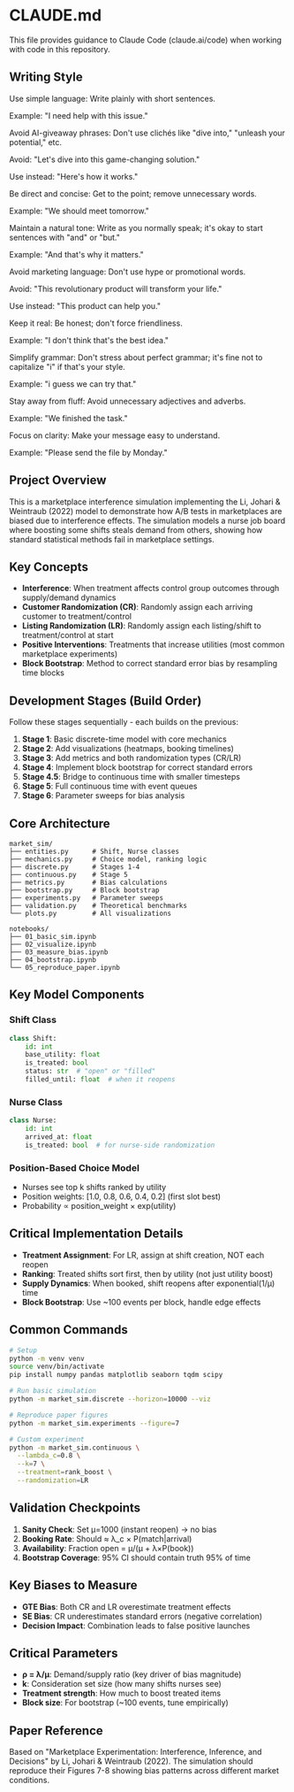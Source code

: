 # CLAUDE.md

This file provides guidance to Claude Code (claude.ai/code) when working with code in this repository.

## Writing Style

Use simple language: Write plainly with short sentences.

Example: "I need help with this issue."

Avoid AI-giveaway phrases: Don't use clichés like "dive into," "unleash your potential," etc.

Avoid: "Let's dive into this game-changing solution."

Use instead: "Here's how it works."

Be direct and concise: Get to the point; remove unnecessary words.

Example: "We should meet tomorrow."

Maintain a natural tone: Write as you normally speak; it's okay to start sentences with "and" or "but."

Example: "And that's why it matters."

Avoid marketing language: Don't use hype or promotional words.

Avoid: "This revolutionary product will transform your life."

Use instead: "This product can help you."

Keep it real: Be honest; don't force friendliness.

Example: "I don't think that's the best idea."

Simplify grammar: Don't stress about perfect grammar; it's fine not to capitalize "i" if that's your style.

Example: "i guess we can try that."

Stay away from fluff: Avoid unnecessary adjectives and adverbs.

Example: "We finished the task."

Focus on clarity: Make your message easy to understand.

Example: "Please send the file by Monday."

## Project Overview

This is a marketplace interference simulation implementing the Li, Johari & Weintraub (2022) model to demonstrate how A/B tests in marketplaces are biased due to interference effects. The simulation models a nurse job board where boosting some shifts steals demand from others, showing how standard statistical methods fail in marketplace settings.

## Key Concepts

- **Interference**: When treatment affects control group outcomes through supply/demand dynamics
- **Customer Randomization (CR)**: Randomly assign each arriving customer to treatment/control
- **Listing Randomization (LR)**: Randomly assign each listing/shift to treatment/control at start
- **Positive Interventions**: Treatments that increase utilities (most common marketplace experiments)
- **Block Bootstrap**: Method to correct standard error bias by resampling time blocks

## Development Stages (Build Order)

Follow these stages sequentially - each builds on the previous:

1. **Stage 1**: Basic discrete-time model with core mechanics
2. **Stage 2**: Add visualizations (heatmaps, booking timelines)  
3. **Stage 3**: Add metrics and both randomization types (CR/LR)
4. **Stage 4**: Implement block bootstrap for correct standard errors
5. **Stage 4.5**: Bridge to continuous time with smaller timesteps
6. **Stage 5**: Full continuous time with event queues
7. **Stage 6**: Parameter sweeps for bias analysis

## Core Architecture

```
market_sim/
├── entities.py      # Shift, Nurse classes
├── mechanics.py     # Choice model, ranking logic  
├── discrete.py      # Stages 1-4
├── continuous.py    # Stage 5
├── metrics.py       # Bias calculations
├── bootstrap.py     # Block bootstrap
├── experiments.py   # Parameter sweeps
├── validation.py    # Theoretical benchmarks
└── plots.py         # All visualizations

notebooks/
├── 01_basic_sim.ipynb
├── 02_visualize.ipynb
├── 03_measure_bias.ipynb
├── 04_bootstrap.ipynb
└── 05_reproduce_paper.ipynb
```

## Key Model Components

### Shift Class
```python
class Shift:
    id: int
    base_utility: float
    is_treated: bool
    status: str  # "open" or "filled"
    filled_until: float  # when it reopens
```

### Nurse Class  
```python
class Nurse:
    id: int
    arrived_at: float
    is_treated: bool  # for nurse-side randomization
```

### Position-Based Choice Model
- Nurses see top k shifts ranked by utility
- Position weights: [1.0, 0.8, 0.6, 0.4, 0.2] (first slot best)
- Probability ∝ position_weight × exp(utility)

## Critical Implementation Details

- **Treatment Assignment**: For LR, assign at shift creation, NOT each reopen
- **Ranking**: Treated shifts sort first, then by utility (not just utility boost)
- **Supply Dynamics**: When booked, shift reopens after exponential(1/μ) time
- **Block Bootstrap**: Use ~100 events per block, handle edge effects

## Common Commands

```bash
# Setup
python -m venv venv
source venv/bin/activate
pip install numpy pandas matplotlib seaborn tqdm scipy

# Run basic simulation
python -m market_sim.discrete --horizon=10000 --viz

# Reproduce paper figures
python -m market_sim.experiments --figure=7

# Custom experiment
python -m market_sim.continuous \
  --lambda_c=0.8 \
  --k=7 \
  --treatment=rank_boost \
  --randomization=LR
```

## Validation Checkpoints

1. **Sanity Check**: Set μ=1000 (instant reopen) → no bias
2. **Booking Rate**: Should ≈ λ_c × P(match|arrival)  
3. **Availability**: Fraction open = μ/(μ + λ×P(book))
4. **Bootstrap Coverage**: 95% CI should contain truth 95% of time

## Key Biases to Measure

- **GTE Bias**: Both CR and LR overestimate treatment effects
- **SE Bias**: CR underestimates standard errors (negative correlation)
- **Decision Impact**: Combination leads to false positive launches

## Critical Parameters

- **ρ = λ/μ**: Demand/supply ratio (key driver of bias magnitude)
- **k**: Consideration set size (how many shifts nurses see)
- **Treatment strength**: How much to boost treated items
- **Block size**: For bootstrap (~100 events, tune empirically)

## Paper Reference

Based on "Marketplace Experimentation: Interference, Inference, and Decisions" by Li, Johari & Weintraub (2022). The simulation should reproduce their Figures 7-8 showing bias patterns across different market conditions.